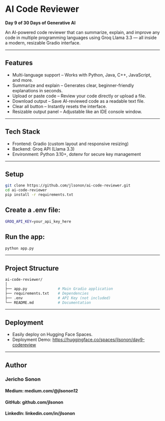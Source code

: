 # AI Code Reviewer  
**Day 9 of 30 Days of Generative AI**

An AI-powered code reviewer that can summarize, explain, and improve any code in multiple programming languages using Groq Llama 3.3 — all inside a modern, resizable Gradio interface.

---

## Features
- Multi-language support – Works with Python, Java, C++, JavaScript, and more.  
- Summarize and explain – Generates clear, beginner-friendly explanations in seconds.  
- Upload or paste code – Review your code directly or upload a file.  
- Download output – Save AI-reviewed code as a readable text file.  
- Clear all button – Instantly resets the interface.  
- Resizable output panel – Adjustable like an IDE console window.  

---

## Tech Stack
- Frontend: Gradio (custom layout and responsive resizing)  
- Backend: Groq API (Llama 3.3)  
- Environment: Python 3.10+, dotenv for secure key management  

---
## Setup
```bash
git clone https://github.com/jlsonon/ai-code-reviewer.git
cd ai-code-reviewer
pip install -r requirements.txt
```

## Create a .env file:
```bash
GROQ_API_KEY=your_api_key_here
```

## Run the app:
```bash
python app.py
```

---
## Project Structure
```bash
ai-code-reviewer/
│
├── app.py              # Main Gradio application  
├── requirements.txt    # Dependencies  
├── .env                # API Key (not included)  
└── README.md           # Documentation
```

---

## Deployment
- Easily deploy on Hugging Face Spaces.
- Deployment Demo: https://huggingface.co/spaces/jlsonon/day9-codereview

---
## Author

### Jericho Sonon
#### Medium: medium.com/@jlsonon12
#### GitHub: github.com/jlsonon
#### LinkedIn: linkedin.com/in/jlsonon


